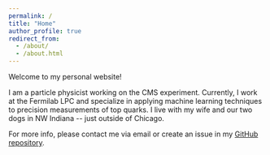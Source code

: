```yaml
---
permalink: /
title: "Home"
author_profile: true
redirect_from: 
  - /about/
  - /about.html
---
```


Welcome to my personal website!

I am a particle physicist working on the CMS experiment.
Currently, I work at the Fermilab LPC and specialize in 
applying machine learning techniques to precision measurements of top quarks.
I live with my wife and our two dogs in NW Indiana -- just outside of Chicago.

For more info, please contact me via email or create an issue
in my [GitHub repository](https://github.com/demarley/demarley.github.io).
